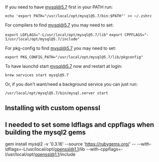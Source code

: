 If you need to have mysql@5.7 first in your PATH run:

`echo 'export PATH="/usr/local/opt/mysql@5.7/bin:$PATH"' >> ~/.zshrc`

For compilers to find mysql@5.7 you may need to set:

`export LDFLAGS="-L/usr/local/opt/mysql@5.7/lib"`
`export CPPFLAGS="-I/usr/local/opt/mysql@5.7/include"`

For pkg-config to find mysql@5.7 you may need to set:

`export PKG_CONFIG_PATH="/usr/local/opt/mysql@5.7/lib/pkgconfig"`


To have launchd start mysql@5.7 now and restart at login:

`brew services start mysql@5.7`

Or, if you don't want/need a background service you can just run:

`/usr/local/opt/mysql@5.7/bin/mysql.server start`


## Installing with custom openssl
## I needed to set some ldflags and cppflags when building the mysql2 gems
gem install mysql2 -v '0.3.16' --source 'https://rubygems.org/' -- --with-ldflags=-L/usr/local/opt/openssl@1.1/lib --with-cppflags=-I/usr/local/opt/openssl@1.1/include
